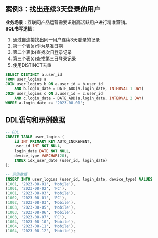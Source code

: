 ## 案例3：找出连续3天登录的用户
**业务场景**：互联网产品运营需要识别高活跃用户进行精准营销。  
**SQL书写逻辑**：
1. 通过自连接找出同一用户连续3天登录的记录
2. 第一个表(a)作为基准日期
3. 第二个表(b)查找次日登录记录
4. 第三个表(c)查找第三日登录记录
5. 使用DISTINCT去重

```sql
SELECT DISTINCT a.user_id
FROM user_logins a
JOIN user_logins b ON a.user_id = b.user_id 
    AND b.login_date = DATE_ADD(a.login_date, INTERVAL 1 DAY)
JOIN user_logins c ON a.user_id = c.user_id 
    AND c.login_date = DATE_ADD(a.login_date, INTERVAL 2 DAY)
WHERE a.login_date >= '2023-08-01';
```

## DDL语句和示例数据
```sql
-- DDL
CREATE TABLE user_logins (
    id INT PRIMARY KEY AUTO_INCREMENT,
    user_id INT NOT NULL,
    login_date DATE NOT NULL,
    device_type VARCHAR(20),
    INDEX idx_user_date (user_id, login_date)
);

-- 示例数据
INSERT INTO user_logins (user_id, login_date, device_type) VALUES
(1001, '2023-08-01', 'Mobile'),
(1001, '2023-08-02', 'PC'),
(1001, '2023-08-03', 'Mobile'),
(1002, '2023-08-01', 'PC'),
(1002, '2023-08-03', 'Mobile'),
(1003, '2023-08-05', 'Mobile'),
(1003, '2023-08-06', 'Mobile'),
(1003, '2023-08-07', 'PC'),
(1004, '2023-08-10', 'Mobile'),
(1004, '2023-08-11', 'Mobile'),
(1004, '2023-08-12', 'Mobile');
```